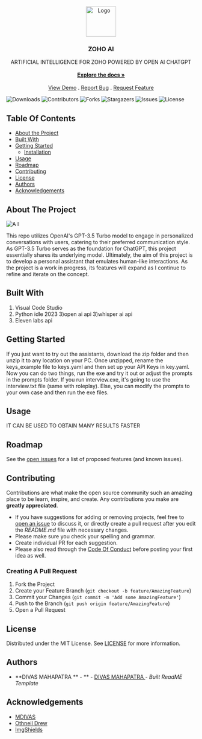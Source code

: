 <br/>
<p align="center">
  <a href="https://github.com/MDIVAS/ZOHO-AI">
    <img src="https://assets.spe.org/f4/ad/61fb2ee84edb8b836770aa794b5c/twa-2021-12-ai-basics.jpg" alt="Logo" width="80" height="80">
  </a>

  <h3 align="center">ZOHO AI</h3>

  <p align="center">
    ARTIFICIAL INTELLIGENCE FOR ZOHO POWERED BY OPEN AI CHATGPT  
    <br/>
    <br/>
    <a href="https://github.com/MDIVAS/ZOHO-AI"><strong>Explore the docs »</strong></a>
    <br/>
    <br/>
    <a href="https://github.com/MDIVAS/ZOHO-AI">View Demo</a>
    .
    <a href="https://github.com/MDIVAS/ZOHO-AI/issues">Report Bug</a>
    .
    <a href="https://github.com/MDIVAS/ZOHO-AI/issues">Request Feature</a>
  </p>
</p>

![Downloads](https://img.shields.io/github/downloads/MDIVAS/ZOHO-AI/total) ![Contributors](https://img.shields.io/github/contributors/MDIVAS/ZOHO-AI?color=dark-green) ![Forks](https://img.shields.io/github/forks/MDIVAS/ZOHO-AI?style=social) ![Stargazers](https://img.shields.io/github/stars/MDIVAS/ZOHO-AI?style=social) ![Issues](https://img.shields.io/github/issues/MDIVAS/ZOHO-AI) ![License](https://img.shields.io/github/license/MDIVAS/ZOHO-AI) 

## Table Of Contents

* [About the Project](#about-the-project)
* [Built With](#built-with)
* [Getting Started](#getting-started)
  * [Installation](#installation)
* [Usage](#usage)
* [Roadmap](#roadmap)
* [Contributing](#contributing)
* [License](#license)
* [Authors](#authors)
* [Acknowledgements](#acknowledgements)

## About The Project
![A I](https://github.com/MDIVAS/ZOHO-AI/assets/127883304/47f09032-0443-4036-a189-148bd1bafb04)


This repo utilizes OpenAI's GPT-3.5 Turbo model to engage in personalized conversations with users, catering to their preferred communication style. As GPT-3.5 Turbo serves as the foundation for ChatGPT, this project essentially shares its underlying model. Ultimately, the aim of this project is to develop a personal assistant that emulates human-like interactions. As the project is a work in progress, its features will expand as I continue to refine and iterate on the concept.








## Built With

1) Visual Code Studio
2) Python idle 2023
3)open ai api 
3)whisper ai api
4) Eleven labs api 

## Getting Started

If you just want to try out the assistants, download the zip folder and then unzip it to any location on your PC. Once unzipped, rename the keys_example file to keys.yaml and then set up your API Keys in key.yaml. Now you can do two things, run the exe and try it out or adjust the prompts in the prompts folder. If you run interview.exe, it's going to use the interview.txt file (same with roleplay). Else, you can modify the prompts to your own case and then run the exe files.



## Usage

IT CAN BE USED TO OBTAIN MANY RESULTS FASTER 

## Roadmap

See the [open issues](https://github.com/MDIVAS/ZOHO-AI/issues) for a list of proposed features (and known issues).

## Contributing

Contributions are what make the open source community such an amazing place to be learn, inspire, and create. Any contributions you make are **greatly appreciated**.
* If you have suggestions for adding or removing projects, feel free to [open an issue](https://github.com/MDIVAS/ZOHO-AI/issues/new) to discuss it, or directly create a pull request after you edit the *README.md* file with necessary changes.
* Please make sure you check your spelling and grammar.
* Create individual PR for each suggestion.
* Please also read through the [Code Of Conduct](https://github.com/MDIVAS/ZOHO-AI/blob/main/CODE_OF_CONDUCT.md) before posting your first idea as well.

### Creating A Pull Request

1. Fork the Project
2. Create your Feature Branch (`git checkout -b feature/AmazingFeature`)
3. Commit your Changes (`git commit -m 'Add some AmazingFeature'`)
4. Push to the Branch (`git push origin feature/AmazingFeature`)
5. Open a Pull Request

## License

Distributed under the MIT License. See [LICENSE](https://github.com/MDIVAS/ZOHO-AI/blob/main/LICENSE.md) for more information.

## Authors

* **DIVAS MAHAPATRA ** - ** - [DIVAS MAHAPATRA ](https://github.com/MDIVAS/) - *Built ReadME Template*

## Acknowledgements

* [MDIVAS](https://github.com/MDIVAS)
* [Othneil Drew](https://github.com/othneildrew/Best-README-Template)
* [ImgShields](https://shields.io/)
